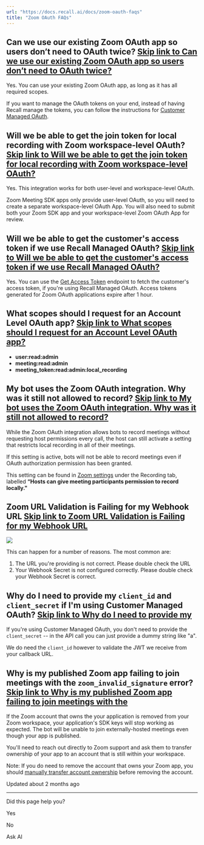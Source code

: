 ```yaml
---
url: "https://docs.recall.ai/docs/zoom-oauth-faqs"
title: "Zoom OAuth FAQs"
---
```


## Can we use our existing Zoom OAuth app so users don’t need to OAuth twice?   [Skip link to Can we use our existing Zoom OAuth app so users don’t need to OAuth twice?](https://docs.recall.ai/docs/zoom-oauth-faqs\#can-we-use-our-existing-zoom-oauth-app-so-users-dont-need-to-oauth-twice)

Yes. You can use your existing Zoom OAuth app, as long as it has all required scopes.

If you want to manage the OAuth tokens on your end, instead of having Recall manage the tokens, you can follow the instructions for [Customer Managed OAuth](https://docs.recall.ai/docs/customer-managed-oauth).

## Will we be able to get the join token for local recording with Zoom workspace-level OAuth?   [Skip link to Will we be able to get the join token for local recording with Zoom workspace-level OAuth?](https://docs.recall.ai/docs/zoom-oauth-faqs\#will-we-be-able-to-get-the-join-token-for-local-recording-with-zoom-workspace-level-oauth)

Yes. This integration works for both user-level and workspace-level OAuth.

Zoom Meeting SDK apps only provide user-level OAuth, so you will need to create a separate workspace-level OAuth App. You will also need to submit both your Zoom SDK app and your workspace-level Zoom OAuth App for review.

## Will we be able to get the customer's access token if we use Recall Managed OAuth?   [Skip link to Will we be able to get the customer's access token if we use Recall Managed OAuth?](https://docs.recall.ai/docs/zoom-oauth-faqs\#will-we-be-able-to-get-the-customers-access-token-if-we-use-recall-managed-oauth)

Yes. You can use the [Get Access Token](https://docs.recall.ai/reference/zoom_oauth_credentials_access_token_retrieve) endpoint to fetch the customer's access token, if you're using Recall Managed OAuth. Access tokens generated for Zoom OAuth applications expire after 1 hour.

## What scopes should I request for an Account Level OAuth app?   [Skip link to What scopes should I request for an Account Level OAuth app?](https://docs.recall.ai/docs/zoom-oauth-faqs\#what-scopes-should-i-request-for-an-account-level-oauth-app)

- **user:read:admin**
- **meeting:read:admin**
- **meeting\_token:read:admin:local\_recording**

## My bot uses the Zoom OAuth integration. Why was it still not allowed to record?   [Skip link to My bot uses the Zoom OAuth integration. Why was it still not allowed to record?](https://docs.recall.ai/docs/zoom-oauth-faqs\#my-bot-uses-the-zoom-oauth-integration-why-was-it-still-not-allowed-to-record)

While the Zoom OAuth integration allows bots to record meetings without requesting host permissions every call, the host can still activate a setting that restricts local recording in all of their meetings.

If this setting is active, bots will not be able to record meetings even if OAuth authorization permission has been granted.

This setting can be found in [Zoom settings](https://us06web.zoom.us/profile/setting) under the Recording tab, labelled **“Hosts can give meeting participants permission to record locally."**

## Zoom URL Validation is Failing for my Webhook URL   [Skip link to Zoom URL Validation is Failing for my Webhook URL](https://docs.recall.ai/docs/zoom-oauth-faqs\#zoom-url-validation-is-failing-for-my-webhook-url)

![](https://files.readme.io/79f2b64-CleanShot_2024-05-20_at_12.26.512x.png)

This can happen for a number of reasons. The most common are:

1. The URL you're providing is not correct. Please double check the URL
2. Your Webhook Secret is not configured correctly. Please double check your Webhook Secret is correct.

## Why do I need to provide my `client_id` and `client_secret` if I'm using Customer Managed OAuth?   [Skip link to Why do I need to provide my ](https://docs.recall.ai/docs/zoom-oauth-faqs\#why-do-i-need-to-provide-my-client_id-and-client_secret-if-im-using-customer-managed-oauth)

If you're using Customer Managed OAuth, you don't need to provide the `client_secret` \-\- in the API call you can just provide a dummy string like "a".

We do need the `client_id` however to validate the JWT we receive from your callback URL.

## Why is my published Zoom app failing to join meetings with the `zoom_invalid_signature` error?   [Skip link to Why is my published Zoom app failing to join meetings with the ](https://docs.recall.ai/docs/zoom-oauth-faqs\#why-is-my-published-zoom-app-failing-to-join-meetings-with-the-zoom_invalid_signature-error)

If the Zoom account that owns the your application is removed from your Zoom workspace, your application's SDK keys will stop working as expected. The bot will be unable to join externally-hosted meetings even though your app is published.

You'll need to reach out directly to Zoom support and ask them to transfer ownership of your app to an account that is still within your workspace.

Note: If you do need to remove the account that owns your Zoom app, you should [manually transfer account ownership](https://developers.zoom.us/docs/distribute/app-ownership/transferring-app-ownership/) before removing the account.

Updated about 2 months ago

* * *

Did this page help you?

Yes

No

Ask AI